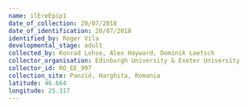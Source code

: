 ```yaml
---
name: ilEreEpip1
date_of_collection: 20/07/2018
date_of_identification: 20/07/2018
identified_by: Roger Vila
developmental_stage: adult
collected_by: Konrad Lohse, Alex Hayward, Dominik Laetsch
collector_organisation: Edinburgh University & Exeter University
collector_id: RO_EE_997
collection_site: Panzió, Harghita, Romania
latitude: 46.664
longitude: 25.317
---
```

